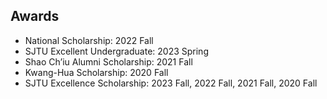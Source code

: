## Awards

<ul style="margin:0 0 5px;">
  <li><autocolor>National Scholarship: 2022 Fall</autocolor></li> 
  <li><autocolor>SJTU Excellent Undergraduate: 2023 Spring</autocolor></li>
  <li><autocolor>Shao Ch’iu Alumni Scholarship: 2021 Fall</autocolor></li>
  <li><autocolor>Kwang-Hua Scholarship: 2020 Fall</autocolor></li>
  <li><autocolor>SJTU Excellence Scholarship: 2023 Fall, 2022 Fall, 2021 Fall, 2020 Fall</autocolor></li>
</ul>

